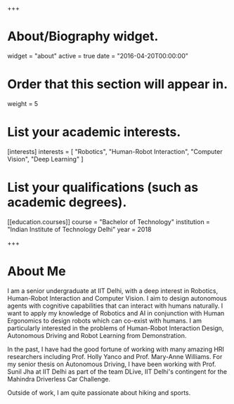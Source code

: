 +++
# About/Biography widget.
widget = "about"
active = true
date = "2016-04-20T00:00:00"

# Order that this section will appear in.
weight = 5

# List your academic interests.
[interests]
  interests = [
    "Robotics",
    "Human-Robot Interaction",
    "Computer Vision",
    "Deep Learning"
  ]

# List your qualifications (such as academic degrees).

[[education.courses]]
  course = "Bachelor of Technology"
  institution = "Indian Institute of Technology Delhi"
  year = 2018

+++

# About Me

I am a senior undergraduate at IIT Delhi, with a deep interest in Robotics, Human-Robot Interaction and Computer Vision. I aim to design autonomous agents with cognitive capabilities that can interact with humans naturally. I want to apply my knowledge of Robotics and AI in conjunction with Human Ergonomics to design robots which can co-exist with humans. I am particularly interested in the problems of Human-Robot Interaction Design, Autonomous Driving and Robot Learning from Demonstration.

In the past, I have had the good fortune of working with many amazing HRI researchers including Prof. Holly Yanco and Prof. Mary-Anne Williams. For my senior thesis on Autonomous Driving, I have been working with Prof. Sunil Jha at IIT Delhi as part of the team DLive, IIT Delhi's contingent for the Mahindra Driverless Car Challenge.

Outside of work, I am quite passionate about hiking and sports.